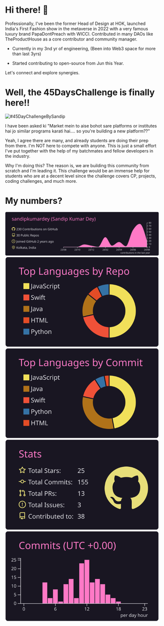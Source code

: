 # Hi there! 👋
Professionally, I've been the former Head of Design at HOK, launched India's First Fashion show in the metaverse in 2022 with a very famous luxury brand PapaDontPreach with WICCI. Contributed in many DAOs like TheProductHouse as a core contributor and community manager.

- Currently in my 3nd yr of engineering, (Been into Web3 space for more than last 3yrs)

- Started contributing to open-source from Jun this Year. 


Let's connect and explore synergies.


# Well, the 45DaysChallenge is finally here!!

![#45DayChallengeBySandip](https://github.com/user-attachments/assets/925e23f1-39a3-40b9-a8eb-9b1e3e1cc157)

I have been asked ki "Market mein to aise bohot sare platforms or institutes hai jo similar programs karati hai.... so you're building a new platform??"

Yeah, I agree there are many, and already students are doing their prep from there. 
I'm NOT here to compete with anyone. 
This is just a small effort I've put together with the help of my batchmates and fellow developers in the industry. 

Why I'm doing this?
The reason is, we are building this community from scratch and I'm leading it. This challenge would be an immense help for students who are at a decent level since the challenge covers CP, projects, coding challenges, and much more.

# My numbers?


[![](https://raw.githubusercontent.com/sandipkumardey/sandipkumardey/master/profile-summary-card-output/omni/0-profile-details.svg)](https://github.com/vn7n24fzkq/github-profile-summary-cards)
[![](https://raw.githubusercontent.com/sandipkumardey/sandipkumardey/master/profile-summary-card-output/omni/1-repos-per-language.svg)](https://github.com/vn7n24fzkq/github-profile-summary-cards) [![](https://raw.githubusercontent.com/sandipkumardey/sandipkumardey/master/profile-summary-card-output/omni/2-most-commit-language.svg)](https://github.com/vn7n24fzkq/github-profile-summary-cards)
[![](https://raw.githubusercontent.com/sandipkumardey/sandipkumardey/master/profile-summary-card-output/omni/3-stats.svg)](https://github.com/vn7n24fzkq/github-profile-summary-cards) [![](https://raw.githubusercontent.com/sandipkumardey/sandipkumardey/master/profile-summary-card-output/omni/4-productive-time.svg)](https://github.com/vn7n24fzkq/github-profile-summary-cards)
